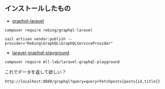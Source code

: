 ## インストールしたもの

- [graphql-laravel](https://github.com/rebing/graphql-laravel)

```
composer require rebing/graphql-laravel

sail artisan vendor:publish --provider="Rebing\GraphQL\GraphQLServiceProvider"
```

- [laravel-graphql-playground](https://github.com/mll-lab/laravel-graphql-playground)

```
composer require mll-lab/laravel-graphql-playground
```

これでデータを返して欲しい？

```
http://localhost:8888/graphql?query=query+Fetchposts{posts{id,title}}
```
